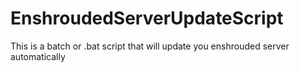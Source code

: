 # EnshroudedServerUpdateScript
This is a batch or .bat script that will update you enshrouded server automatically
